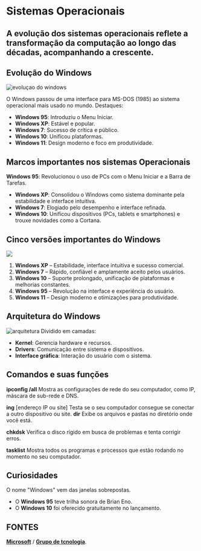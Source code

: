 
# Sistemas Operacionais
## A evolução dos sistemas operacionais reflete a transformação da computação ao longo das décadas, acompanhando a crescente.

## Evolução do Windows 
![evoluçao do windows](https://images.app.goo.gl/afj6h9wFjLtgFD2G6)

O Windows passou de uma interface para MS-DOS (1985) ao sistema operacional mais usado no mundo. Destaques:  
- **Windows 95**: Introduziu o Menu Iniciar.  
- **Windows XP**: Estável e popular.  
- **Windows 7**: Sucesso de crítica e público.  
- **Windows 10**: Unificou plataformas.  
- **Windows 11**: Design moderno e foco em produtividade.  


## Marcos importantes nos sistemas Operacionais 
**Windows 95**: Revolucionou o uso de PCs com o Menu Iniciar e a Barra de Tarefas.  
- **Windows XP**: Consolidou o Windows como sistema dominante pela estabilidade e interface intuitiva.  
- **Windows 7**: Elogiado pelo desempenho e interface refinada.  
- **Windows 10**: Unificou dispositivos (PCs, tablets e smartphones) e trouxe novidades como a Cortana.  

## Cinco versões importantes do Windows
![]((https://preview.redd.it/kdug5qc6qxx01.jpg?auto=webp&s=5b6f0a811e257f3b50cb4194e51e51f6711f8197))
1. **Windows XP** – Estabilidade, interface intuitiva e sucesso comercial.  
2. **Windows 7** – Rápido, confiável e amplamente aceito pelos usuários.  
3. **Windows 10** – Suporte prolongado, unificação de plataformas e melhorias constantes.  
4. **Windows 95** – Revolução na interface e experiência do usuário.  
5. **Windows 11** – Design moderno e otimizações para produtividade.
   
## Arquitetura do Windows 
![arquitetura](https://upload.wikimedia.org/wikipedia/commons/thumb/8/81/Esquema_das_camadas_da_interface_gr%C3%A1fica.svg/1200px-Esquema_das_camadas_da_interface_gr%C3%A1fica.svg.png)
Dividido em camadas:  
- **Kernel**: Gerencia hardware e recursos.  
- **Drivers**: Comunicação entre sistema e dispositivos.  
- **Interface gráfica**: Interação do usuário com o sistema.  

## Comandos e suas funções

**ipconfig /all**
Mostra as configurações de rede do seu computador, como IP, máscara de sub-rede e DNS.

**ing**
[endereço IP ou site]
Testa se o seu computador consegue se conectar a outro dispositivo ou site.
**dir**
Exibe os arquivos e pastas no diretório onde você está.

**chkdsk**
Verifica o disco rígido em busca de problemas e tenta corrigir erros.

**tasklist**
Mostra todos os programas e processos que estão rodando no momento no seu computador.

## Curiosidades 

O nome "Windows" vem das janelas sobrepostas.  
- O **Windows 95** teve trilha sonora de Brian Eno.  
- O **Windows 10** foi oferecido gratuitamente no lançamento.  

 ## FONTES
[**Microsoft**](https://learn.microsoft.com/pt-br/windows-hardware/drivers/network/windows-network-architecture-and-the-osi-model) /
[**Grupo de tcnologia**](https://grupolidertecnologia.com.br/noticias/evolucao-do-windows).




